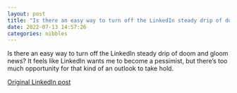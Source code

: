 ```yaml
---
layout: post
title: "Is there an easy way to turn off the LinkedIn steady drip of doom and gloom news? It feels like LinkedIn wants me to become a pessimist, but there’s too much opportunity for that kind of an outlook to take hold."
date: 2022-07-13 14:57:26
categories: nibbles
---
```


Is there an easy way to turn off the LinkedIn steady drip of doom and gloom news? It feels like LinkedIn wants me to become a pessimist, but there’s too much opportunity for that kind of an outlook to take hold.

[Original LinkedIn post](https://www.linkedin.com/feed/update/urn%3Ali%3Ashare%3A6952999436654452736)
